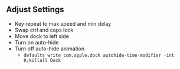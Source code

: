 ## Adjust Settings

- Key repeat to max speed and min delay
- Swap ctrl and caps lock
- Move dock to left side
- Turn on auto-hide
- Turn off auto-hide animation
  - ```defaults write com.apple.dock autohide-time-modifier -int 0;killall Dock```
